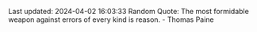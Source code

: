 Last updated: 2024-04-02 16:03:33
Random Quote: The most formidable weapon against errors of every kind is reason. - Thomas Paine